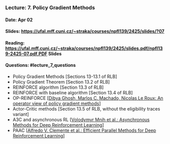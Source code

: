 ### Lecture: 7. Policy Gradient Methods
#### Date: Apr 02
#### Slides: https://ufal.mff.cuni.cz/~straka/courses/npfl139/2425/slides/?07
#### Reading: https://ufal.mff.cuni.cz/~straka/courses/npfl139/2425/slides.pdf/npfl139-2425-07.pdf,PDF Slides
#### Questions: #lecture_7_questions

- Policy Gradient Methods [Sections 13-13.1 of RLB]
- Policy Gradient Theorem [Section 13.2 of RLB]
- REINFORCE algorithm [Section 13.3 of RLB]
- REINFORCE with baseline algorithm [Section 13.4 of RLB]
- OP-REINFORCE [[Dibya Ghosh, Marlos C. Machado, Nicolas Le Roux: An operator view of policy gradient methods](https://arxiv.org/abs/2006.11266)]
- Actor-Critic methods [Section 13.5 of RLB, without the eligibility traces variant]
- A3C and asynchronous RL [[Volodymyr Mnih et al.: Asynchronous Methods for Deep Reinforcement Learning](https://arxiv.org/abs/1602.01783)]
- PAAC [[Alfredo V. Clemente et al.: Efficient Parallel Methods for Deep Reinforcement Learning](https://arxiv.org/abs/1705.04862)]
